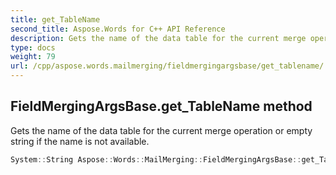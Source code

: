 ```yaml
---
title: get_TableName
second_title: Aspose.Words for C++ API Reference
description: Gets the name of the data table for the current merge operation or empty string if the name is not available.
type: docs
weight: 79
url: /cpp/aspose.words.mailmerging/fieldmergingargsbase/get_tablename/
---
```

## FieldMergingArgsBase.get_TableName method


Gets the name of the data table for the current merge operation or empty string if the name is not available.

```cpp
System::String Aspose::Words::MailMerging::FieldMergingArgsBase::get_TableName() const
```

